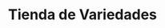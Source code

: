 ---
title: "Tienda de Variedades"
url: /ciudad-satelite/tienda-de-variedades-avenida-ciudad-satelite-2/
shop: comodidad
---